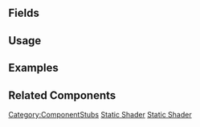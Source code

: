 <languages></languages> <translate>

## Fields

## Usage

## Examples

## Related Components

</translate>

[Category:ComponentStubs](Category:ComponentStubs "wikilink") [Static
Shader](Category:Components{{#translation:}} "wikilink") [Static
Shader](Category:Components:Assets{{#translation:}} "wikilink")